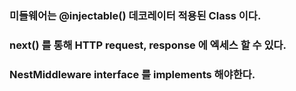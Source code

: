 ### 미들웨어는 @injectable() 데코레이터 적용된 Class 이다.
### next() 를 통해 HTTP request, response 에 엑세스 할 수 있다.
### NestMiddleware interface 를 implements 해야한다.